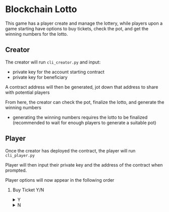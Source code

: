 # Blockchain Lotto

This game has a player create and manage the lottery, while players upon a game starting have options to buy tickets, check the pot, and get the winning numbers for the lotto. 

## Creator
The creator will run `cli_creator.py` and input:
- private key for the account starting contract
- private key for beneficiary 

A contract address will then be generated, jot down that address to share with potential players

From here, the creator can check the pot, finalize the lotto, and generate the winning numbers
- generating the winning numbers requires the lotto to be finalized (recommended to wait for enough players to generate a suitable pot)

## Player
Once the creator has deployed the contract, the player will run `cli_player.py`

Player will then input their private key and the address of the contract when prompted.

Player options will now appear in the following order

1. Buy Ticket Y/N

    <details>
    <summary>Y</summary>
    <br>
    Player gets option to choose 6 numbers (Y/N). Numbers should be between 1 and 60. Upon choice, ticket numbers will then be displayed. 
    </details>

    <details>
    <summary>N</summary>
    <br>
    Player gets option to check lotto pot (L) and check winning numbers (W). 
    The lotto pot will display the current pot value. 
    Winning numbers will show only if the lotto has been finalized and winning numbers have been generated by the creator. 
    </details>    

